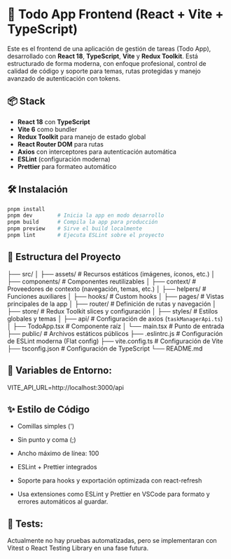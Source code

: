 # 🎯 Todo App Frontend (React + Vite + TypeScript)

Este es el frontend de una aplicación de gestión de tareas (Todo App), desarrollado con **React 18**, **TypeScript**, **Vite** y **Redux Toolkit**. Está estructurado de forma moderna, con enfoque profesional, control de calidad de código y soporte para temas, rutas protegidas y manejo avanzado de autenticación con tokens.

## 📦 Stack

- **React 18** con **TypeScript**
- **Vite 6** como bundler
- **Redux Toolkit** para manejo de estado global
- **React Router DOM** para rutas
- **Axios** con interceptores para autenticación automática
- **ESLint** (configuración moderna)
- **Prettier** para formateo automático

## 🛠 Instalación

```bash
pnpm install
pnpm dev        # Inicia la app en modo desarrollo
pnpm build      # Compila la app para producción
pnpm preview    # Sirve el build localmente
pnpm lint       # Ejecuta ESLint sobre el proyecto
```

## 📁 Estructura del Proyecto
├── src/
│   ├── assets/             # Recursos estáticos (imágenes, íconos, etc.)
│   ├── components/         # Componentes reutilizables
│   ├── context/            # Proveedores de contexto (navegación, temas, etc.)
│   ├── helpers/            # Funciones auxiliares
│   ├── hooks/              # Custom hooks
│   ├── pages/              # Vistas principales de la app
│   ├── router/             # Definición de rutas y navegación
│   ├── store/              # Redux Toolkit slices y configuración
│   ├── styles/             # Estilos globales y temas
│   ├── api/                # Configuración de axios (`taskManagerApi.ts`)
│   ├── TodoApp.tsx         # Componente raíz
│   └── main.tsx            # Punto de entrada
├── public/                 # Archivos estáticos públicos
├── .eslintrc.js            # Configuración de ESLint moderna (Flat config)
├── vite.config.ts          # Configuración de Vite
├── tsconfig.json          # Configuración de TypeScript
└── README.md

## 🔐 Variables de Entorno:

VITE_API_URL=http://localhost:3000/api

## ✨ Estilo de Código

* Comillas simples (')

* Sin punto y coma (;)

* Ancho máximo de línea: 100

* ESLint + Prettier integrados

* Soporte para hooks y exportación optimizada con react-refresh

- Usa extensiones como ESLint y Prettier en VSCode para formato y errores automáticos al guardar.

## 🧪 Tests:

Actualmente no hay pruebas automatizadas, pero se implementaran con Vitest o React Testing Library en una fase futura.